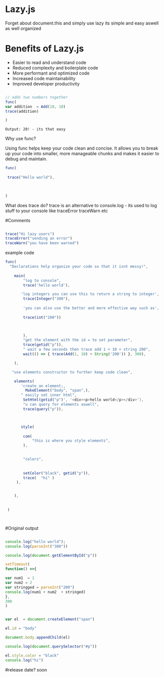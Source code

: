 # Lazy.js


Forget about document.this and simply use lazy its simple and easy aswell as well organized

# Benefits of Lazy.js 

* Easier to read and understand code 
* Reduced complexity and boilerplate code
* More performant and optimized code 
* Increased code maintainability 
* Improved developer productivity


```js

// adds two numbers together
func(
var addition  = Add(10, 10)
trace(addition)

)

```
```
Output: 20! - its that easy
```


Why use func? 

Using func helps keep your code clean and concise. It allows you to break up your code into smaller, more manageable chunks and makes it easier to debug and maintain. 

```js
func(
 
 trace("Hello world"),
 
  

)

```

What does trace do?
trace is an alternative to console.log - its used to log stuff to your console like traceError traceWarn etc

#Comments


```js

trace("Hi lazy users")
traceError("sending an error")
traceWarn("you have been warned")

```

example code
```js
func(
  "Declarations help organize your code so that it isnt messy!",
  
    main(
        "log to console",
        trace('hello world'),

       'log integers you can use this to return a string to integer',
        trace(Integer("300"),
        
        'you can also use the better and more effective way such as',
        
        trace(int("200"))
        


        ),
        "get the element with the id = to set parameter",
        trace(getid("p")),
        " wait a few seconds then trace add 1 + 10 + string 200",
        wait(() => { trace(Add(1, 10) + String('200')) }, 300),

    ),

   "use elements constructor to further keep code clean",

    elements(
       'create an element;,
         MakeElement("body", "span",),
       " easily set inner html",
        SetHtml(getid("p")', '<div><p>hello world</p></div>'),
        "u can query for elements aswell",
        trace(query("p")),



       style(
       
        com(
            "this is where you style elements",
        ),
      

        "colors",
          
        
        setColor("black", getid("p")),
        trace(  "hi" )
     ),


    ),
      
      
 )




```
#Original output
```js

console.log("hello world");
console.log(parseInt("300"))

console.log(document.getElementById("p"))

setTimeout(
function() =>{

var num1  = 1
var num2 = 2
var stringged = parseInt("200")
console.log(num1 + num2  + stringed)
},
300
)


var el  = document.createElement("span")

el.id = "body"

document.body.appendChild(el)

console.log(document.querySelector("#p"))

el.style.color = "black"
console.log("hi")
```
#release date? soon

